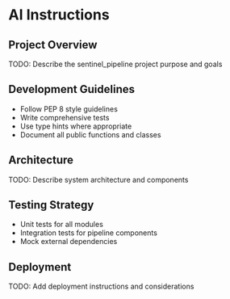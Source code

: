 # AI Instructions

## Project Overview
TODO: Describe the sentinel_pipeline project purpose and goals

## Development Guidelines
- Follow PEP 8 style guidelines
- Write comprehensive tests
- Use type hints where appropriate
- Document all public functions and classes

## Architecture
TODO: Describe system architecture and components

## Testing Strategy
- Unit tests for all modules
- Integration tests for pipeline components
- Mock external dependencies

## Deployment
TODO: Add deployment instructions and considerations 